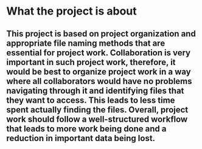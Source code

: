 # What the project is about

## This project is based on project organization and appropriate file naming methods that are essential for project work. Collaboration is very important in such project work, therefore, it would be best to organize project work in a way where all collaborators would have no problems navigating through it and identifying files that they want to access. This leads to less time spent actually finding the files. Overall, project work should follow a well-structured workflow that leads to more work being done and a reduction in important data being lost.
